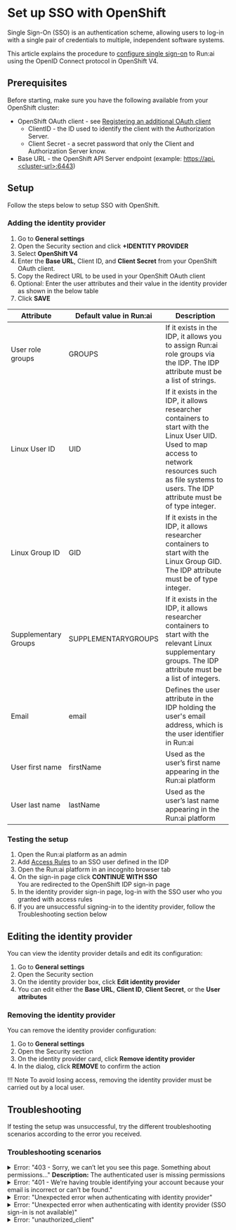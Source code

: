 # Set up SSO with OpenShift

Single Sign-On (SSO) is an authentication scheme, allowing users to log-in with a single pair of credentials to multiple, independent software systems.

This article explains the procedure to [configure single sign-on](../authentication-and-authorization.md#single-sign-on-sso) to Run:ai using the OpenID Connect protocol in OpenShift V4.

## Prerequisites

Before starting, make sure you have the following available from your OpenShift cluster:

* OpenShift OAuth client - see [Registering an additional OAuth client](https://docs.openshift.com/container-platform/4.16/authentication/configuring-oauth-clients.html#oauth-register-additional-client_configuring-oauth-clients)
  * ClientID - the ID used to identify the client with the Authorization Server.
  * Client Secret - a secret password that only the Client and Authorization Server know.
* Base URL - the OpenShift API Server endpoint (example: [https://api.\<cluster-url>:6443](https://api.noa-ocp.runailabs.com:6443/))

## Setup

Follow the steps below to setup SSO with OpenShift.

### Adding the identity provider

1. Go to **General settings**
2. Open the Security section and click **+IDENTITY PROVIDER**
3. Select **OpenShift V4**
4. Enter the **Base URL**, Client ID, and **Client Secret** from your OpenShift OAuth client.
5. Copy the Redirect URL to be used in your OpenShift OAuth client
6. Optional: Enter the user attributes and their value in the identity provider as shown in the below table
7. Click **SAVE**

| Attribute            | Default value in Run:ai | Description                                                                                                                                                                                                  |
| -------------------- | ----------------------- | ------------------------------------------------------------------------------------------------------------------------------------------------------------------------------------------------------------ |
| User role groups     | GROUPS                  | If it exists in the IDP, it allows you to assign Run:ai role groups via the IDP. The IDP attribute must be a list of strings.                                                                                |
| Linux User ID        | UID                     | If it exists in the IDP, it allows researcher containers to start with the Linux User UID. Used to map access to network resources such as file systems to users. The IDP attribute must be of type integer. |
| Linux Group ID       | GID                     | If it exists in the IDP, it allows researcher containers to start with the Linux Group GID. The IDP attribute must be of type integer.                                                                       |
| Supplementary Groups | SUPPLEMENTARYGROUPS     | If it exists in the IDP, it allows researcher containers to start with the relevant Linux supplementary groups. The IDP attribute must be a list of integers.                                                |
| Email                | email                   | Defines the user attribute in the IDP holding the user's email address, which is the user identifier in Run:ai                                                                                               |
| User first name      | firstName               | Used as the user’s first name appearing in the Run:ai platform                                                                                                                                               |
| User last name       | lastName                | Used as the user’s last name appearing in the Run:ai platform                                                                                                                                                |

### Testing the setup

1. Open the Run:ai platform as an admin
2. Add [Access Rules](../accessrules.md) to an SSO user defined in the IDP
3. Open the Run:ai platform in an incognito browser tab
4. On the sign-in page click **CONTINUE WITH SSO**\
   You are redirected to the OpenShift IDP sign-in page
5. In the identity provider sign-in page, log-in with the SSO user who you granted with access rules
6. If you are unsuccessful signing-in to the identity provider, follow the Troubleshooting section below

## Editing the identity provider

You can view the identity provider details and edit its configuration:

1. Go to **General settings**
2. Open the Security section
3. On the identity provider box, click **Edit identity provider**
4. You can edit either the **Base URL**, **Client ID**, **Client Secret**, or the **User attributes**

### Removing the identity provider

You can remove the identity provider configuration:

1. Go to **General settings**
2. Open the Security section
3. On the identity provider card, click **Remove identity provider**
4. In the dialog, click **REMOVE** to confirm the action

!!! Note To avoid losing access, removing the identity provider must be carried out by a local user.

## Troubleshooting

If testing the setup was unsuccessful, try the different troubleshooting scenarios according to the error you received.

### Troubleshooting scenarios

<details>

<summary>Error: "403 - Sorry, we can’t let you see this page. Something about permissions…" <strong>Description:</strong> The authenticated user is missing permissions</summary>

**Description:** The authenticated user is missing permissions

**Mitigation**:

1. Validate either the user or its related group/s are assigned with [access rules](../accessrules.md)
2. Validate groups attribute is available in the configured OIDC Scopes
3. Validate the user’s groups attribute is mapped correctly

**Advanced:**

1. Open the Chrome DevTools: Right-click on page → Inspect → Console tab
2. Run the following command to retrieve and copy the user’s token: `localStorage.token;`
3. Paste in [https://jwt.io](https://jwt.io/)
4. Under the Payload section validate the value of the user’s attributes

</details>

<details>

<summary>Error: "401 - We’re having trouble identifying your account because your email is incorrect or can’t be found."</summary>

**Description:** Authentication failed because email attribute was not found.

**Mitigation**:

1. Validate email attribute is available in the configured OIDC Scopes
2. Validate the user’s email attribute is mapped correctly&#x20;

</details>

<details>

<summary>Error: "Unexpected error when authenticating with identity provider"</summary>

**Description:** User authentication failed





**Mitigation**: Validate the the configured OIDC Scopes exist and match the Identity Provider’s available scopes

**Advanced:** Look for the specific error message in the URL address

</details>

<details>

<summary>Error: "Unexpected error when authenticating with identity provider (SSO sign-in is not available)"</summary>

**Description:** User authentication failed





**Mitigation**:

1. Validate the the configured OIDC scope exists in the Identity Provider
2. Validate the configured Client Secret match the Client Secret value in the OAuthclient Kubernetes object.

**Advanced:** Look for the specific error message in the URL address

</details>

<details>

<summary>Error: "unauthorized_client"</summary>

**Description:** OIDC Client ID was not found in the OpenShift IDP



**Mitigation**: Validate the the configured Client ID matches the value in the OAuthclient Kubernetes object

</details>
